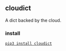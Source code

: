## cloudict

A dict backed by the cloud.

### install

[`pip3 install cloudict`](https://pypi.org/project/cloudict/)
